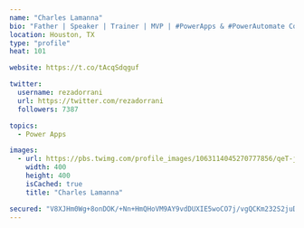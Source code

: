 ```yaml
---
name: "Charles Lamanna"
bio: "Father | Speaker | Trainer | MVP | #PowerApps & #PowerAutomate Community Super User | YouTuber Right-pointing triangle http://youtube.com/c/rezadorrani | Learn - Share - Clockwise rightwards and leftwards open circle arrows"
location: Houston, TX
type: "profile"
heat: 101

website: https://t.co/tAcqSdqguf

twitter:
  username: rezadorrani
  url: https://twitter.com/rezadorrani
  followers: 7387

topics:
  - Power Apps

images:
  - url: https://pbs.twimg.com/profile_images/1063114045270777856/qeT-jpWr_400x400.jpg
    width: 400
    height: 400
    isCached: true
    title: "Charles Lamanna"

secured: "V8XJHm0Wg+8onDOK/+Nn+HmQHoVM9AY9vdDUXIE5woCO7j/vgQCKm232S2juDsHPZDujJlpjmjnqozvS5VUBzJumtWAus8fM84hFKUyKJ2eqPXhUp01GJBFR8oauntiCKJbgVmMH7MQkl2+3MV47x3e4rgiOnFjc/8X3R/k6G2s4wFa0Pjc2JMIDkH6BIxfQECBOR4r99GtqgDJYPDvk3TIhxn83LzahVhkcb/wXXM4AaiA8twnATt0RKm4f5WG+YhdumMt+2QYYTrOdIsXQZ4eZddjZQ1q083spXqXQxnssDGrWyw2D1pGL8y7hfJdW54Fh/KGdasKgZUxnDqC7v5Azw/BnxWIdmMdKcYhSuCr5X4deQKaaa1uVaqE5ZzcDtt2Ghe4tUQPgyGEWFSF1ohxC5OFAmRCY/ZRoy/51/Sg=;wYubqUoH1/iz844bENotyw=="
---
```


